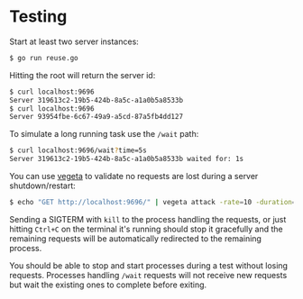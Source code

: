 # Testing

Start at least two server instances:

```bash
$ go run reuse.go
```

Hitting the root will return the server id:

```bash
$ curl localhost:9696
Server 319613c2-19b5-424b-8a5c-a1a0b5a8533b
$ curl localhost:9696
Server 93954fbe-6c67-49a9-a5cd-87a5fb4dd127
```

To simulate a long running task use the `/wait` path:

```bash
$ curl localhost:9696/wait?time=5s
Server 319613c2-19b5-424b-8a5c-a1a0b5a8533b waited for: 1s
```

You can use [vegeta](https://github.com/tsenart/vegeta) to validate no requests are lost during a server shutdown/restart:

```bash
$ echo "GET http://localhost:9696/" | vegeta attack -rate=10 -duration=15s | vegeta report
```

Sending a SIGTERM with `kill` to the process handling the requests, or just hitting `Ctrl+C` on the terminal it's running should stop it gracefully and the remaining requests will be automatically redirected to the remaining process.

You should be able to stop and start processes during a test without losing requests. Processes handling `/wait` requests will not receive new requests but wait the existing ones to complete before exiting.